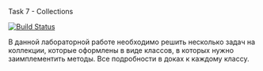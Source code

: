 Task 7 - Collections

[![Build Status](https://travis-ci.com/itmo-java-basics-2020/task-7-collections-framework-Halasas.svg?branch=master)](https://travis-ci.com/itmo-java-basics-2020/task-7-collections-framework-Halasas)

В данной лабораторной работе необходимо решить несколько задач на коллекции, которые оформлены в виде классов, в которых нужно заимплементить методы. Все подробности в доках к каждому классу.